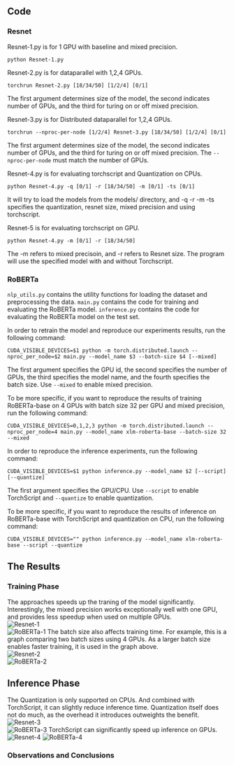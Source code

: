 ## Code
### Resnet
Resnet-1.py is for 1 GPU with baseline and mixed precision.
```
python Resnet-1.py
```

Resnet-2.py is for dataparallel with 1,2,4 GPUs.
```
torchrun Resnet-2.py [18/34/50] [1/2/4] [0/1]
```
The first argument determines size of the model, the second indicates number of GPUs, and the third for turing on or off mixed precision.

Resnet-3.py is for Distributed dataparallel for 1,2,4 GPUs.
```
torchrun --nproc-per-node [1/2/4] Resnet-3.py [18/34/50] [1/2/4] [0/1]
```
The first argument determines size of the model, the second indicates number of GPUs, and the third for turing on or off mixed precision. The `--nproc-per-node` must match the number of GPUs.

Resnet-4.py is for evaluating torchscript and Quantization on CPUs.
```
python Resnet-4.py -q [0/1] -r [18/34/50] -m [0/1] -ts [0/1]
```
It will try to load the models from the models/ directory, and -q -r -m -ts specifies the quantization, resnet size, mixed precision and using torchscript.

Resnet-5 is for evaluating torchscript on GPU.
```
python Resnet-4.py -m [0/1] -r [18/34/50]
```
The -m refers to mixed precisoin, and -r refers to Resnet size. The program will use the specified model with and without Torchscript.

### RoBERTa

`nlp_utils.py` contains the utility functions for loading the dataset and preprocessing the data.
`main.py` contains the code for training and evaluating the RoBERTa model.
`inference.py` contains the code for evaluating the RoBERTa model on the test set.

In order to retrain the model and reproduce our experiments results, run the following command:
```
CUDA_VISIBLE_DEVICES=$1 python -m torch.distributed.launch --nproc_per_node=$2 main.py --model_name $3 --batch-size $4 [--mixed]
```
The first argument specifies the GPU id, the second specifies the number of GPUs, the third specifies the model name, and the fourth specifies the batch size. Use `--mixed` to enable mixed precision.

To be more specific, if you want to reproduce the results of training RoBERTa-base on 4 GPUs with batch size 32 per GPU and mixed precision, run the following command:
```
CUDA_VISIBLE_DEVICES=0,1,2,3 python -m torch.distributed.launch --nproc_per_node=4 main.py --model_name xlm-roberta-base --batch-size 32 --mixed
```

In order to reproduce the inference experiments, run the following command:
```
CUDA_VISIBLE_DEVICES=$1 python inference.py --model_name $2 [--script] [--quantize]
```
The first argument specifies the GPU/CPU. Use `--script` to enable TorchScript and `--quantize` to enable quantization.

To be more specific, if you want to reproduce the results of inference on RoBERTa-base with TorchScript and quantization on CPU, run the following command:
```
CUDA_VISIBLE_DEVICES="" python inference.py --model_name xlm-roberta-base --script --quantize
```

## The Results
### Training Phase
The approaches speeds up the traning of the model significantly. Interestingly, the mixed precision works exceptionally well with one GPU, and provides less speedup when used on multiple GPUs.  
![Resnet-1](images/resnet_plt1.png)  
![RoBERTa-1](images/roberta-speedup-by-methods.png)
The batch size also affects training time. For example, this is a graph comparing two batch sizes using 4 GPUs. As a larger batch size enables faster training, it is used in the graph above.  
![Resnet-2](images/resnet_plt2.png)  
![RoBERTa-2](images/roberta-time-by-batch-size.png)

## Inference Phase
The Quantization is only supported on CPUs. And combined with TorchScript, it can slightly reduce inference time. Quantization itself does not do much, as the overhead it introduces outweights the benefit.  
![Resnet-3](images/resnet_plt3.png)  
![RoBERTa-3](images/roberta-inference-on-cpu.png)
TorchScript can significantly speed up inference on GPUs.  
![Resnet-4](images/resnet_plt4.png)
![RoBERTa-4](images/roberta-inference-on-gpu.png)

### Observations and Conclusions